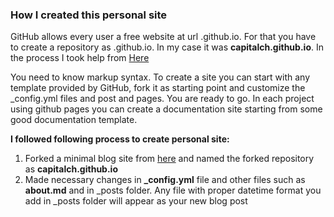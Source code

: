 ### How I created this personal site

GitHub allows every user a free website at url <username>.github.io. For that you have to create a repository as <username>.github.io. In my case it was **capitalch.github.io**. In the process I took help from [Here](https://www.smashingmagazine.com/2014/08/build-blog-jekyll-github-pages/)
  
You need to know markup syntax. To create a site you can start with any template provided by GitHub, fork it as starting point and customize the _config.yml files and post and pages. You are ready to go. In each project using github pages you can create a documentation site starting from some good documentation template.
  
**I followed following process to create personal site:**
1. Forked a minimal blog site from [here](https://github.com/barryclark/jekyll-now) and named the forked repository as **capitalch.github.io**
2. Made necessary changes in **_config.yml** file and other files such as **about.md** and in _posts folder. Any file with proper datetime format you add in _posts folder will appear as your new blog post
